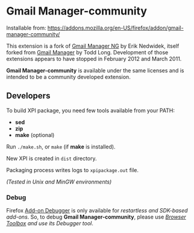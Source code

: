 # Gmail Manager-community #

Installable from: https://addons.mozilla.org/en-US/firefox/addon/gmail-manager-community/

This extension is a fork of [Gmail Manager NG](https://addons.mozilla.org/en-US/firefox/addon/gmail-manager-ng/) by Erik Nedwidek, itself forked from [Gmail Manager](https://addons.mozilla.org/en-US/firefox/addon/gmail-manager/) by Todd Long.
Development of those extensions appears to have stopped in February 2012 and March 2011.

**Gmail Manager-community** is available under the same licenses and is intended to be a community developed extension.


## Developers ##

To build XPI package, you need few tools available from your PATH:
- **sed**
- **zip**
- **make** (optional)

Run `./make.sh`, or `make` (if **make** is installed).

New XPI is created in `dist` directory.

Packaging process writes logs to `xpipackage.out` file.

*(Tested in Unix and MinGW environments)*

### Debug ###

Firefox [Add-on Debugger](https://developer.mozilla.org/en-US/Add-ons/Add-on_Debugger) is only available for *restartless and SDK-based add-ons*.
So, to debug **Gmail Manager-community**, please use *[Browser Toolbox](https://developer.mozilla.org/en-US/docs/Tools/Browser_Toolbox) and use its Debugger tool*.
